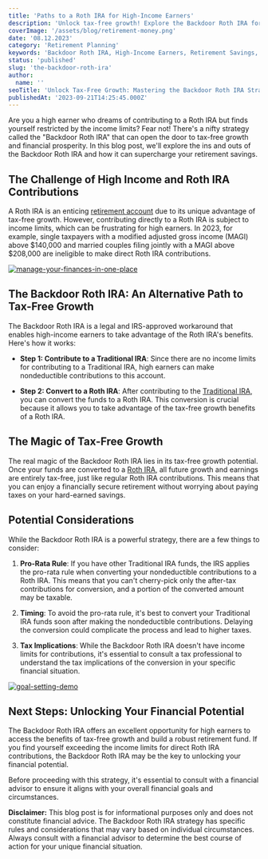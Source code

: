 ```yaml
---
title: 'Paths to a Roth IRA for High-Income Earners'
description: 'Unlock tax-free growth! Explore the Backdoor Roth IRA for high earners. Maximize retirement savings beyond income limits with this strategic guide.'
coverImage: '/assets/blog/retirement-money.png'
date: '08.12.2023'
category: 'Retirement Planning'
keywords: 'Backdoor Roth IRA, High-Income Earners, Retirement Savings, Tax-Free Growth, Roth IRA Conversion, Retirement Planning, Investment Strategy, Financial Future, Tax-Efficient Strategy, Backdoor Contribution, Retirement Account, Financial Independence'
status: 'published'
slug: 'the-backdoor-roth-ira'
author:
  name: ''
seoTitle: 'Unlock Tax-Free Growth: Mastering the Backdoor Roth IRA Strategy'
publishedAt: '2023-09-21T14:25:45.000Z'
---
```


Are you a high earner who dreams of contributing to a Roth IRA but finds yourself restricted by the income limits? Fear not! There's a nifty strategy called the "Backdoor Roth IRA" that can open the door to tax-free growth and financial prosperity. In this blog post, we'll explore the ins and outs of the Backdoor Roth IRA and how it can supercharge your retirement savings.

## The Challenge of High Income and Roth IRA Contributions

A Roth IRA is an enticing [retirement account](/blog/iras-401ks-retirement-planning) due to its unique advantage of tax-free growth. However, contributing directly to a Roth IRA is subject to income limits, which can be frustrating for high earners. In 2023, for example, single taxpayers with a modified adjusted gross income (MAGI) above $140,000 and married couples filing jointly with a MAGI above $208,000 are ineligible to make direct Roth IRA contributions.

[![manage-your-finances-in-one-place](/images/home--1--Y0Nz.png)](/pricing)

## The Backdoor Roth IRA: An Alternative Path to Tax-Free Growth

The Backdoor Roth IRA is a legal and IRS-approved workaround that enables high-income earners to take advantage of the Roth IRA's benefits. Here's how it works:

- **Step 1: Contribute to a Traditional IRA**: Since there are no income limits for contributing to a Traditional IRA, high earners can make nondeductible contributions to this account.

- **Step 2: Convert to a Roth IRA**: After contributing to the [Traditional IRA](/blog/traditional-ira-guide-tax-advantaged-retirement), you can convert the funds to a Roth IRA. This conversion is crucial because it allows you to take advantage of the tax-free growth benefits of a Roth IRA.

## The Magic of Tax-Free Growth

The real magic of the Backdoor Roth IRA lies in its tax-free growth potential. Once your funds are converted to a [Roth IRA](/blog/what-is-the-roth-IRA-avantage-2023), all future growth and earnings are entirely tax-free, just like regular Roth IRA contributions. This means that you can enjoy a financially secure retirement without worrying about paying taxes on your hard-earned savings.

## Potential Considerations

While the Backdoor Roth IRA is a powerful strategy, there are a few things to consider:

1. **Pro-Rata Rule**: If you have other Traditional IRA funds, the IRS applies the pro-rata rule when converting your nondeductible contributions to a Roth IRA. This means that you can't cherry-pick only the after-tax contributions for conversion, and a portion of the converted amount may be taxable.

2. **Timing**: To avoid the pro-rata rule, it's best to convert your Traditional IRA funds soon after making the nondeductible contributions. Delaying the conversion could complicate the process and lead to higher taxes.

3. **Tax Implications**: While the Backdoor Roth IRA doesn't have income limits for contributions, it's essential to consult a tax professional to understand the tax implications of the conversion in your specific financial situation.

[![goal-setting-demo](/images/home--12--k2MT.png)](/pricing)

## Next Steps: Unlocking Your Financial Potential

The Backdoor Roth IRA offers an excellent opportunity for high earners to access the benefits of tax-free growth and build a robust retirement fund. If you find yourself exceeding the income limits for direct Roth IRA contributions, the Backdoor Roth IRA may be the key to unlocking your financial potential.

Before proceeding with this strategy, it's essential to consult with a financial advisor to ensure it aligns with your overall financial goals and circumstances.

**Disclaimer:** This blog post is for informational purposes only and does not constitute financial advice. The Backdoor Roth IRA strategy has specific rules and considerations that may vary based on individual circumstances. Always consult with a financial advisor to determine the best course of action for your unique financial situation.

